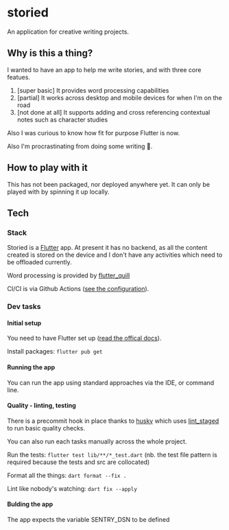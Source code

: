 # storied

An application for creative writing projects.

## Why is this a thing?

I wanted to have an app to help me write stories, and with three core featues. 
1. [super basic] It provides word processing capabilities
2. [partial] It works across desktop and mobile devices for when I'm on the road
3. [not done at all] It supports adding and cross referencing contextual notes such as character studies 

Also I was curious to know how fit for purpose Flutter is now.

Also I'm procrastinating from doing some writing 🫠.

## How to play with it

This has not been packaged, nor deployed anywhere yet. It can only be played with by spinning it up locally.

## Tech
### Stack
Storied is a [Flutter](https://flutter.dev/) app. At present it has no backend, as all the content created is stored on the device and I don't have any activities which need to be offloaded currently.

Word processing is provided by [flutter_quill](https://pub.dev/packages/flutter_quill)

CI/CI is via Github Actions ([see the configuration](.github/workflows/flutter.yml)). 

### Dev tasks
#### Initial setup
You need to have Flutter set up ([read the offical docs](https://docs.flutter.dev/get-started/install)). 

Install packages: `flutter pub get`

#### Running the app
You can run the app using standard approaches via the IDE, or command line.

#### Quality - linting, testing
There is a precommit hook in place thanks to [husky](https://pub.dev/packages/husky) which uses [lint_staged](https://pub.dev/packages/lint_staged) to run basic quality checks.

You can also run each tasks manually across the whole project.

Run the tests: `flutter test lib/**/*_test.dart` (nb. the test file pattern is required because the tests and src are collocated)

Format all the things: `dart format --fix .`

Lint like nobody's watching: `dart fix --apply`

#### Bulding the app
The app expects the variable SENTRY_DSN to be defined


